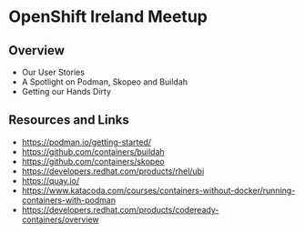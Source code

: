 OpenShift Ireland Meetup
========================

Overview
--------

- Our User Stories
- A Spotlight on Podman, Skopeo and Buildah
- Getting our Hands Dirty


Resources and Links
--------------------

- https://podman.io/getting-started/
- https://github.com/containers/buildah
- https://github.com/containers/skopeo
- https://developers.redhat.com/products/rhel/ubi
- https://quay.io/
- https://www.katacoda.com/courses/containers-without-docker/running-containers-with-podman
- https://developers.redhat.com/products/codeready-containers/overview

